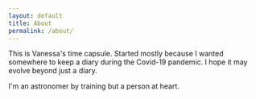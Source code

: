 ```yaml
---
layout: default
title: About
permalink: /about/
---
```


This is Vanessa's time capsule. Started mostly because I wanted somewhere to keep a diary during the Covid-19 pandemic. I hope it may evolve beyond just a diary.

I'm an astronomer by training but a person at heart.

